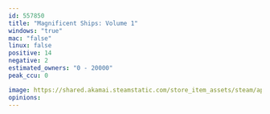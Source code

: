 ```yaml
---
id: 557850
title: "Magnificent Ships: Volume 1"
windows: "true"
mac: "false"
linux: false
positive: 14
negative: 2
estimated_owners: "0 - 20000"
peak_ccu: 0

image: https://shared.akamai.steamstatic.com/store_item_assets/steam/apps/557850/header.jpg?t=1669522723
opinions:
---
```

